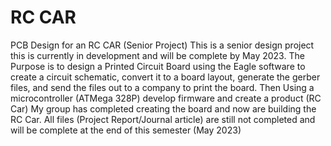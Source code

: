 # RC CAR
 PCB Design for an RC CAR (Senior Project)
This is a senior design project this is currently in development and will be complete by May 2023.
The Purpose is to design a Printed Circuit Board using the Eagle software to create a circuit schematic, convert it to a board layout, generate the gerber files, and send the files out to a company to print the board. 
Then Using a microcontroller (ATMega 328P) develop firmware and create a product (RC Car)
My group has completed creating the board and now are building the RC Car.
All files (Project Report/Journal article) are still not completed and will be complete at the end of this semester (May 2023)
